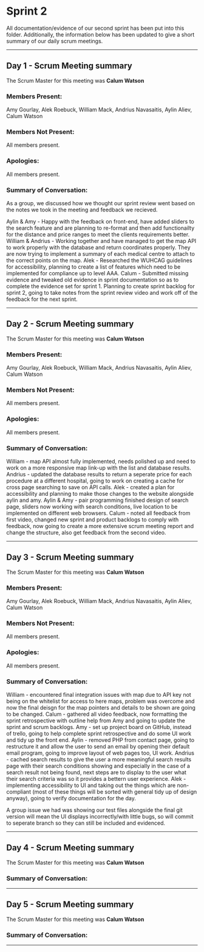 # Sprint 2

All documentation/evidence of our second sprint has been put into this folder. Additionally, the information below has been updated to give a short summary of our daily scrum meetings.

---

## Day 1 - Scrum Meeting summary
The Scrum Master for this meeting was **Calum Watson**

### Members Present:
Amy Gourlay, Alek Roebuck, William Mack, Andrius Navasaitis, Aylin Aliev, Calum Watson

### Members Not Present:
All members present.

### Apologies:
All members present.

### Summary of Conversation:
As a group, we discussed how we thought our sprint review went based on the notes we took in the meeting and feedback we recieved. 

Aylin & Amy - Happy with the feedback on front-end, have added sliders to the search feature and are planning to re-format and then add functionailty for the distance and price ranges to meet the clients requirements better.
William & Andrius - Working together and have managed to get the map API to work properly with the database and return coordinates properly. They are now trying to implement a summary of each medical centre to attach to the correct points on the map.
Alek - Researched the WUHCAG guidelines for accessibility, planning to create a list of features which need to be implemented for compliance up to level AAA.
Calum - Submitted missing evidence and tweaked old evidence in sprint documentation so as to complete the evidence set for sprint 1. Planning to create sprint backlog for sprint 2, going to take notes from the sprint review video and work off of the feedback for the next sprint.

---

## Day 2 - Scrum Meeting summary
The Scrum Master for this meeting was **Calum Watson**

### Members Present:
Amy Gourlay, Alek Roebuck, William Mack, Andrius Navasaitis, Aylin Aliev, Calum Watson

### Members Not Present:
All members present.

### Apologies:
All members present.

### Summary of Conversation:
William - map API almost fully implemented, needs polished up and need to work on a more responsive map link-up with the list and database results.
Andrius - updated the database results to return a seperate price for each procedure at a different hospital, going to work on creating a cache for cross page searching to save on API calls.
Alek - created a plan for accessibility and planning to make those changes to the website alongside aylin and amy.
Aylin & Amy - pair programming finished design of search page, sliders now working with search conditions, live location to be implemented on different web browsers.
Calum - noted all feedback from first video, changed new sprint and product backlogs to comply with feedback, now going to create a more extensive scrum meeting report and change the structure, also get feedback from the second video.

---

## Day 3 - Scrum Meeting summary
The Scrum Master for this meeting was **Calum Watson**

### Members Present:
Amy Gourlay, Alek Roebuck, William Mack, Andrius Navasaitis, Aylin Aliev, Calum Watson

### Members Not Present:
All members present.

### Apologies:
All members present.

### Summary of Conversation:
William - encountered final integration issues with map due to API key not being on the whitelist for access to here maps, problem was overcome and now the final deisgn for the map pointers and details to be shown are going to be changed.
Calum - gathered all video feedback, now formatting the sprint retrospective with outline help from Amy and going to update the sprint and scrum backlogs.
Amy - set up project board on GitHub, instead of trello, going to help complete sprint retrospective and do some UI work and tidy up the front end.
Aylin - removed PHP from contact page, going to restructure it and allow the user to send an email by opening their default email program, going to improve layout of web pages too, UI work.
Andrius - cached search results to give the user a more meaningful search results page with their search conditions showing and especially in the case of a search result not being found, next steps are to display to the user what their search criteria was so it provides a bettern user experience.
Alek - implementing accessibility to UI and taking out the things which are non-compliant (most of these things will be sorted with general tidy up of design anyway), going to verify documentation for the day.

A group issue we had was showing our test files alongside the final git version will mean the UI displays incorrectly/with little bugs, so will commit to seperate branch so they can still be included and evidenced.

---

## Day 4 - Scrum Meeting summary
The Scrum Master for this meeting was **Calum Watson**



### Summary of Conversation:


---

## Day 5 - Scrum Meeting summary
The Scrum Master for this meeting was **Calum Watson**



### Summary of Conversation:

---
